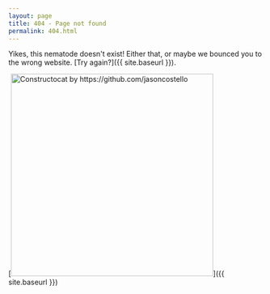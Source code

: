 ```yaml
---
layout: page
title: 404 - Page not found
permalink: 404.html
---
```


Yikes, this nematode doesn't exist! Either that, or maybe we bounced you to the
wrong website. [Try again?]({{ site.baseurl }}).

[<img src="{{ site.baseurl }}/images/404.jpg" alt="Constructocat by https://github.com/jasoncostello" style="width: 400px;"/>]({{ site.baseurl }})
